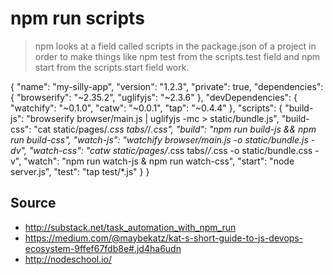 # npm run scripts


> npm looks at a field called scripts in the package.json of a project in order to make things like npm test from the scripts.test field and npm start from the scripts.start field work.

{
 "name": "my-silly-app",
  "version": "1.2.3",
  "private": true,
  "dependencies": {
    "browserify": "~2.35.2",
    "uglifyjs": "~2.3.6"
  },
  "devDependencies": {
    "watchify": "~0.1.0",
    "catw": "~0.0.1",
    "tap": "~0.4.4"
  },
"scripts": {
    "build-js": "browserify browser/main.js | uglifyjs -mc > static/bundle.js",
    "build-css": "cat static/pages/*.css tabs/*/*.css",
    "build": "npm run build-js && npm run build-css",
    "watch-js": "watchify browser/main.js -o static/bundle.js -dv",
    "watch-css": "catw static/pages/*.css tabs/*/*.css -o static/bundle.css -v",
    "watch": "npm run watch-js & npm run watch-css",
    "start": "node server.js",
    "test": "tap test/*.js"
  }
 }


## Source

 * http://substack.net/task_automation_with_npm_run
 * https://medium.com/@maybekatz/kat-s-short-guide-to-js-devops-ecosystem-9ffef67fdb8e#.jd4ha6udn
 * http://nodeschool.io/
